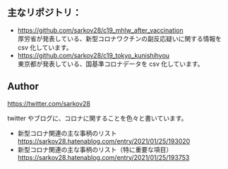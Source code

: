 ## 主なリポジトリ：


- https://github.com/sarkov28/c19_mhlw_after_vaccination  
  厚労省が発表している、新型コロナワクチンの副反応疑いに関する情報を  
  csv 化しています。  
- https://github.com/sarkov28/c19_tokyo_kunishihyou  
  東京都が発表している、国基準コロナデータを csv 化しています。  

## Author

https://twitter.com/sarkov28

twitter やブログに、コロナに関することを色々と書いています。

- 新型コロナ関連の主な事柄のリスト  
  https://sarkov28.hatenablog.com/entry/2021/01/25/193020
- 新型コロナ関連の主な事柄のリスト（特に重要な項目）  
  https://sarkov28.hatenablog.com/entry/2021/01/25/193753
